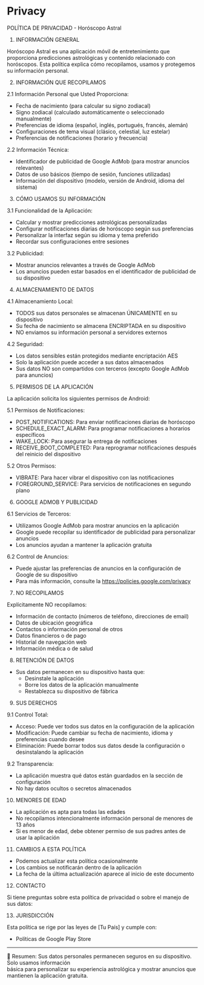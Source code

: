 # Privacy
 POLÍTICA DE PRIVACIDAD - Horóscopo Astral

  1. INFORMACIÓN GENERAL

  Horóscopo Astral es una aplicación móvil de entretenimiento que proporciona predicciones
  astrológicas y contenido relacionado con horóscopos. Esta política explica cómo recopilamos,
  usamos y protegemos su información personal.

  2. INFORMACIÓN QUE RECOPILAMOS

  2.1 Información Personal que Usted Proporciona:

  - Fecha de nacimiento (para calcular su signo zodiacal)
  - Signo zodiacal (calculado automáticamente o seleccionado manualmente)
  - Preferencias de idioma (español, inglés, portugués, francés, alemán)
  - Configuraciones de tema visual (clásico, celestial, luz estelar)
  - Preferencias de notificaciones (horario y frecuencia)

  2.2 Información Técnica:

  - Identificador de publicidad de Google AdMob (para mostrar anuncios relevantes)
  - Datos de uso básicos (tiempo de sesión, funciones utilizadas)
  - Información del dispositivo (modelo, versión de Android, idioma del sistema)

  3. CÓMO USAMOS SU INFORMACIÓN

  3.1 Funcionalidad de la Aplicación:

  - Calcular y mostrar predicciones astrológicas personalizadas
  - Configurar notificaciones diarias de horóscopo según sus preferencias
  - Personalizar la interfaz según su idioma y tema preferido
  - Recordar sus configuraciones entre sesiones

  3.2 Publicidad:

  - Mostrar anuncios relevantes a través de Google AdMob
  - Los anuncios pueden estar basados en el identificador de publicidad de su dispositivo

  4. ALMACENAMIENTO DE DATOS

  4.1 Almacenamiento Local:

  - TODOS sus datos personales se almacenan ÚNICAMENTE en su dispositivo
  - Su fecha de nacimiento se almacena ENCRIPTADA en su dispositivo
  - NO enviamos su información personal a servidores externos

  4.2 Seguridad:

  - Los datos sensibles están protegidos mediante encriptación AES
  - Solo la aplicación puede acceder a sus datos almacenados
  - Sus datos NO son compartidos con terceros (excepto Google AdMob para anuncios)

  5. PERMISOS DE LA APLICACIÓN

  La aplicación solicita los siguientes permisos de Android:

  5.1 Permisos de Notificaciones:

  - POST_NOTIFICATIONS: Para enviar notificaciones diarias de horóscopo
  - SCHEDULE_EXACT_ALARM: Para programar notificaciones a horarios específicos
  - WAKE_LOCK: Para asegurar la entrega de notificaciones
  - RECEIVE_BOOT_COMPLETED: Para reprogramar notificaciones después del reinicio del dispositivo      

  5.2 Otros Permisos:

  - VIBRATE: Para hacer vibrar el dispositivo con las notificaciones
  - FOREGROUND_SERVICE: Para servicios de notificaciones en segundo plano

  6. GOOGLE ADMOB Y PUBLICIDAD

  6.1 Servicios de Terceros:

  - Utilizamos Google AdMob para mostrar anuncios en la aplicación
  - Google puede recopilar su identificador de publicidad para personalizar anuncios
  - Los anuncios ayudan a mantener la aplicación gratuita

  6.2 Control de Anuncios:

  - Puede ajustar las preferencias de anuncios en la configuración de Google de su dispositivo        
  - Para más información, consulte la https://policies.google.com/privacy

  7. NO RECOPILAMOS

  Explícitamente NO recopilamos:
  - Información de contacto (números de teléfono, direcciones de email)
  - Datos de ubicación geográfica
  - Contactos o información personal de otros
  - Datos financieros o de pago
  - Historial de navegación web
  - Información médica o de salud

  8. RETENCIÓN DE DATOS

  - Sus datos permanecen en su dispositivo hasta que:
    - Desinstale la aplicación
    - Borre los datos de la aplicación manualmente
    - Restablezca su dispositivo de fábrica


  9. SUS DERECHOS

  9.1 Control Total:

  - Acceso: Puede ver todos sus datos en la configuración de la aplicación
  - Modificación: Puede cambiar su fecha de nacimiento, idioma y preferencias cuando desee
  - Eliminación: Puede borrar todos sus datos desde la configuración o desinstalando la
  aplicación

  9.2 Transparencia:

  - La aplicación muestra qué datos están guardados en la sección de configuración
  - No hay datos ocultos o secretos almacenados

  10. MENORES DE EDAD

  - La aplicación es apta para todas las edades
  - No recopilamos intencionalmente información personal de menores de 13 años
  - Si es menor de edad, debe obtener permiso de sus padres antes de usar la aplicación

  11. CAMBIOS A ESTA POLÍTICA

  - Podemos actualizar esta política ocasionalmente
  - Los cambios se notificarán dentro de la aplicación
  - La fecha de la última actualización aparece al inicio de este documento

  12. CONTACTO

  Si tiene preguntas sobre esta política de privacidad o sobre el manejo de sus datos:

  

  13. JURISDICCIÓN

  Esta política se rige por las leyes de [Tu País] y cumple con:
  - Políticas de Google Play Store

  ---
  🌟 Resumen: Sus datos personales permanecen seguros en su dispositivo. Solo usamos información      
  básica para personalizar su experiencia astrológica y mostrar anuncios que mantienen la
  aplicación gratuita.
